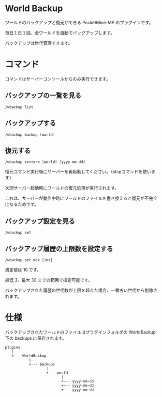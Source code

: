 # World Backup

ワールドのバックアップと復元ができる PocketMine-MP のプラグインです。

毎日１日１回、全ワールドを自動でバックアップします。

バックアップは世代管理できます。


# コマンド

コマンドはサーバーコンソールからのみ実行できます。

## バックアップの一覧を見る

```
/wbackup list
```

## バックアップする

```
/wbackup backup [world]
```

## 復元する

```
/wbackup restore [world] [yyyy-mm-dd]
```

復元コマンド実行後にサーバーを再起動してください。（stopコマンドを使います）

次回サーバー起動時にワールドの復元処理が実行されます。

これは、サーバーが動作中時にワールドのファイルを書き換えると復元が不完全になるためです。


## バックアップ設定を見る

```
/wbackup set
```

## バックアップ履歴の上限数を設定する

```
/wbackup set max [int]
```

規定値は 10 です。

最低 3、最大 30 までの範囲で指定可能です。

バックアップされた履歴の世代数が上限を超えた場合、一番古い世代から削除されます。


# 仕様


バックアップされたワールドのファイルはプラグインフォルダの WorldBackup 下の backups に保存されます。


```
plugins
   |
   +--- WorldBackup
           |
           +--- backups
                   |
                   +--- world
                          |
                          +--- yyyy-mm-dd
                          +--- yyyy-mm-dd
                          +--- yyyy-mm-dd
```